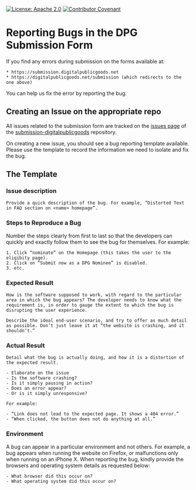 [![License: Apache 2.0](https://img.shields.io/badge/License-Apache%202.0-blue.svg)](https://www.gnu.org/licenses/gpl-3.0) [![Contributor Covenant](https://img.shields.io/badge/Contributor%20Covenant-v2.0%20adopted-ff69b4.svg)](CODE_OF_CONDUCT.md)

# Reporting Bugs in the DPG Submission Form

If you find any errors during submission on the forms available at:

```
* https://submission.digitalpublicgoods.net
* https://digitalpublicgoods.net/submission (which redirects to the one above)
```

You can help us fix the error by reporting the bug. 

## Creating an Issue on the appropriate repo

All issues related to the submission form are tracked on the [issues page](https://github.com/dpgabot/submission-digitalpublicgoods/issues/) of the [submission-digitalpublicgoods](https://github.com/dpgabot/submission-digitalpublicgoods/) repository.

On creating a new issue, you should see a bug reporting template available. Please use the template to record the information we need to isolate and fix the bug.

## The Template

### Issue description
```
Provide a quick description of the bug. For example, “Distorted Text in FAQ section on <name> homepage”.
```

### Steps to Reproduce a Bug
Number the steps clearly from first to last so that the developers can quickly and exactly follow them to see the bug for themselves. For example:
```
1. Click “nominate” on the Homepage (this takes the user to the eligibity page).
2. Click on “Submit now as a DPG Nominee” is disabled.
3. etc.
```

### Expected Result
```
How is the software supposed to work, with regard to the particular area in which the bug appears? The developer needs to know what the requirement is, in order to gauge the extent to which the bug is disrupting the user experience.

Describe the ideal end-user scenario, and try to offer as much detail as possible. Don’t just leave it at “the website is crashing, and it shouldn’t.”
```

### Actual Result
```
Detail what the bug is actually doing, and how it is a distortion of the expected result.

- Elaborate on the issue
- Is the software crashing?
- Is it simply pausing in action?
- Does an error appear?
- Or is it simply unresponsive?

For example:

- “Link does not lead to the expected page. It shows a 404 error.”
- “When clicked, the button does not do anything at all.”
```

### Environment
A bug can appear in a particular environment and not others. For example, a bug appears when running the website on Firefox, or malfunctions only when running on an iPhone X. When reporting the bug, kindly provide the browsers and operating system details as requested below:

```
- What browser did this occur on?
- What operating system did this occur on?
```